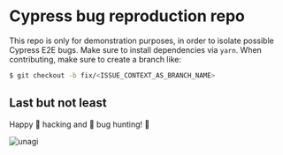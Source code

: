 # Cypress bug reproduction repo

This repo is only for demonstration purposes, in order to isolate possible Cypress E2E bugs.
Make sure to install dependencies via `yarn`.
When contributing, make sure to create a branch like:

```bash
$ git checkout -b fix/<ISSUE_CONTEXT_AS_BRANCH_NAME>
```

## Last but not least

Happy 🤖 hacking and 🐜 bug hunting! 🚀

![unagi](https://media4.giphy.com/media/JOe7JxOiMg61ogl6fH/giphy.gif)



